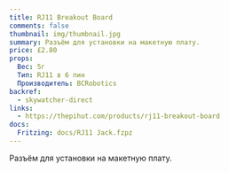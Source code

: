 ```yaml
---
title: RJ11 Breakout Board
comments: false
thumbnail: img/thumbnail.jpg
summary: Разъём для установки на макетную плату.
price: £2.80
props:
  Вес: 5г
  Тип: RJ11 в 6 пин
  Производитель: BCRobotics
backref: 
  - skywatcher-direct
links:
  - https://thepihut.com/products/rj11-breakout-board
docs:
  Fritzing: docs/RJ11 Jack.fzpz
---
```

Разъём для установки на макетную плату.
